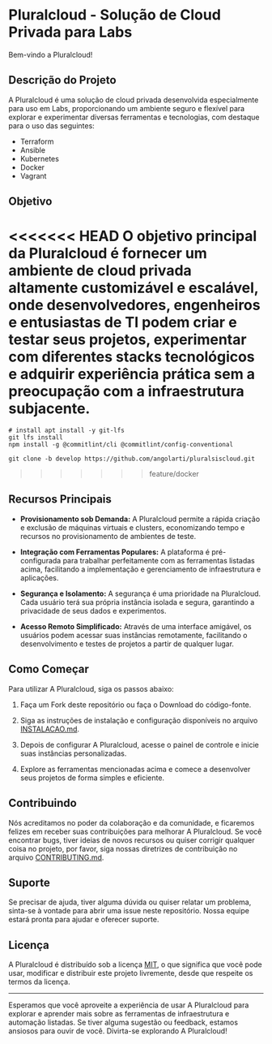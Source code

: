 # Pluralcloud - Solução de Cloud Privada para Labs


Bem-vindo a Pluralcloud!

## Descrição do Projeto

A Pluralcloud é uma solução de cloud privada desenvolvida especialmente para uso em Labs, proporcionando um ambiente seguro e flexível para explorar e experimentar diversas ferramentas e tecnologias, com destaque para o uso das seguintes:

- Terraform
- Ansible
- Kubernetes
- Docker
- Vagrant

## Objetivo

<<<<<<< HEAD
O objetivo principal da Pluralcloud é fornecer um ambiente de cloud privada altamente customizável e escalável, onde desenvolvedores, engenheiros e entusiastas de TI podem criar e testar seus projetos, experimentar com diferentes stacks tecnológicos e adquirir experiência prática sem a preocupação com a infraestrutura subjacente.
=======
```shell
# install apt install -y git-lfs
git lfs install
npm install -g @commitlint/cli @commitlint/config-conventional
```

```shell
git clone -b develop https://github.com/angolarti/pluralsiscloud.git
```
>>>>>>> feature/docker

## Recursos Principais

- **Provisionamento sob Demanda:** A Pluralcloud permite a rápida criação e exclusão de máquinas virtuais e clusters, economizando tempo e recursos no provisionamento de ambientes de teste.

- **Integração com Ferramentas Populares:** A plataforma é pré-configurada para trabalhar perfeitamente com as ferramentas listadas acima, facilitando a implementação e gerenciamento de infraestrutura e aplicações.

- **Segurança e Isolamento:** A segurança é uma prioridade na Pluralcloud. Cada usuário terá sua própria instância isolada e segura, garantindo a privacidade de seus dados e experimentos.

- **Acesso Remoto Simplificado:** Através de uma interface amigável, os usuários podem acessar suas instâncias remotamente, facilitando o desenvolvimento e testes de projetos a partir de qualquer lugar.

## Como Começar

Para utilizar A Pluralcloud, siga os passos abaixo:

1. Faça um Fork deste repositório ou faça o Download do código-fonte.

2. Siga as instruções de instalação e configuração disponíveis no arquivo [INSTALACAO.md](link_para_arquivo_instalacao.md).

3. Depois de configurar A Pluralcloud, acesse o painel de controle e inicie suas instâncias personalizadas.

4. Explore as ferramentas mencionadas acima e comece a desenvolver seus projetos de forma simples e eficiente.

## Contribuindo

Nós acreditamos no poder da colaboração e da comunidade, e ficaremos felizes em receber suas contribuições para melhorar A Pluralcloud. Se você encontrar bugs, tiver ideias de novos recursos ou quiser corrigir qualquer coisa no projeto, por favor, siga nossas diretrizes de contribuição no arquivo [CONTRIBUTING.md](link_para_arquivo_contributing.md).

## Suporte

Se precisar de ajuda, tiver alguma dúvida ou quiser relatar um problema, sinta-se à vontade para abrir uma issue neste repositório. Nossa equipe estará pronta para ajudar e oferecer suporte.

## Licença

A Pluralcloud é distribuído sob a licença [MIT](link_para_arquivo_licenca), o que significa que você pode usar, modificar e distribuir este projeto livremente, desde que respeite os termos da licença.

---

Esperamos que você aproveite a experiência de usar A Pluralcloud para explorar e aprender mais sobre as ferramentas de infraestrutura e automação listadas. Se tiver alguma sugestão ou feedback, estamos ansiosos para ouvir de você. Divirta-se explorando A Pluralcloud!

